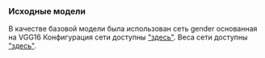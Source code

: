 ### Исходные модели

В качестве базовой модели была использован сеть gender основанная на VGG16
Конфигурация сети доступны ["здесь"][prototxt].
Веса сети доступны ["здесь"][weights].

<!-- LINKS -->

[prototxt]: https://data.vision.ee.ethz.ch/cvl/rrothe/imdb-wiki/static/gender.prototxt
[weights]: https://data.vision.ee.ethz.ch/cvl/rrothe/imdb-wiki/static/gender.caffemodel